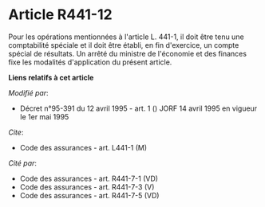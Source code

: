 # Article R441-12

Pour les opérations mentionnées à l'article L. 441-1, il doit être tenu une comptabilité spéciale et il doit être établi, en
fin d'exercice, un compte spécial de résultats. Un arrêté du ministre de l'économie et des finances fixe les modalités
d'application du présent article.

**Liens relatifs à cet article**

_Modifié par_:

  - Décret n°95-391 du 12 avril 1995 - art. 1 () JORF 14 avril 1995 en vigueur le 1er mai 1995

_Cite_:

  - Code des assurances - art. L441-1 (M)

_Cité par_:

  - Code des assurances - art. R441-7-1 (VD)
  - Code des assurances - art. R441-7-3 (V)
  - Code des assurances - art. R441-7-5 (VD)

